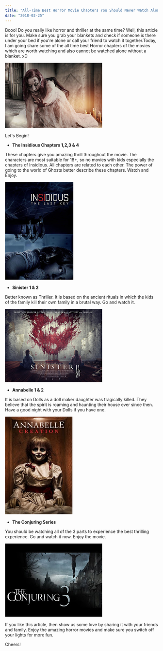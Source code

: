 ```yaml
---
title: "All-Time Best Horror Movie Chapters You Should Never Watch Alone"
date: "2018-03-25"
---
```


Booo! Do you really like horror and thriller at the same time? Well, this article is for you. Make sure you grab your blankets and check if someone is there under your bed if you're alone or call your friend to watch it together.Today, I am going share some of the all time best Horror chapters of the movies which are worth watching and also cannot be watched alone without a blanket. xD

[![](images/gothic-1378352_960_720.jpg)](https://1.bp.blogspot.com/-ZJEZ6eeG5i0/WreFan6Zn8I/AAAAAAAAOTs/FQQ2rX2JblM--ctpSflPJCdx_Lhhi8wiwCLcBGAs/s1600/gothic-1378352_960_720.jpg)

Let's Begin!

- **The Insidious Chapters 1,2,3 & 4**

These chapters give you amazing thrill throughout the movie. The characters are most suitable for 18+, so no movies with kids especially the chapters of Insidious. All chapters are related to each other. The power of going to the world of Ghosts better describe these chapters. Watch and Enjoy.

[![](images/insidious-chapter-4.jpg)](https://4.bp.blogspot.com/-BT-g5efdyI4/WreGTnJiUdI/AAAAAAAAOT4/UheDsDAXY8og96Urh3xYPIN1uCM4gtEFQCLcBGAs/s1600/insidious-chapter-4.jpg)

- **Sinister 1 & 2**

Better known as Thriller. It is based on the ancient rituals in which the kids of the family kill their own family in a brutal way. Go and watch it.

[![](images/1436978933-sinister-2-final-quad-1024x768.jpg)](https://4.bp.blogspot.com/-Meh1Zfc8WGk/WreG6-HgiHI/AAAAAAAAOUA/t5jDKRZFU74HRT949YaF3GV_SRSJXl3TgCLcBGAs/s1600/1436978933-sinister-2-final-quad-1024x768.jpg)

- **Annabelle 1 & 2**

It is based on Dolls as a doll maker daughter was tragically killed. They believe that the spirit is roaming and haunting their house ever since then. Have a good night with your Dolls if you have one.

[![](images/movieposter.jpg)](https://2.bp.blogspot.com/-oDpvmZsI7j0/WreJieTxIYI/AAAAAAAAOUM/kGnKDWM42kMngyxGJlRxDwxWe3XIrvlDgCLcBGAs/s1600/movieposter.jpg)

- **The Conjuring Series**

You should be watching all of the 3 parts to experience the best thrilling experience. Go and watch it now. Enjoy the movie.

[![](images/00ba0c70a61c9503e99671f00d110b6d.jpg)](https://1.bp.blogspot.com/-HGzwTvAhlMY/WreKm83hjEI/AAAAAAAAOUY/EuEwar9D9FUrbWXUUTBUpLeO89oA1awkQCLcBGAs/s1600/00ba0c70a61c9503e99671f00d110b6d.jpg)

If you like this article, then show us some love by sharing it with your friends and family. Enjoy the amazing horror movies and make sure you switch off your lights for more fun.

Cheers!
